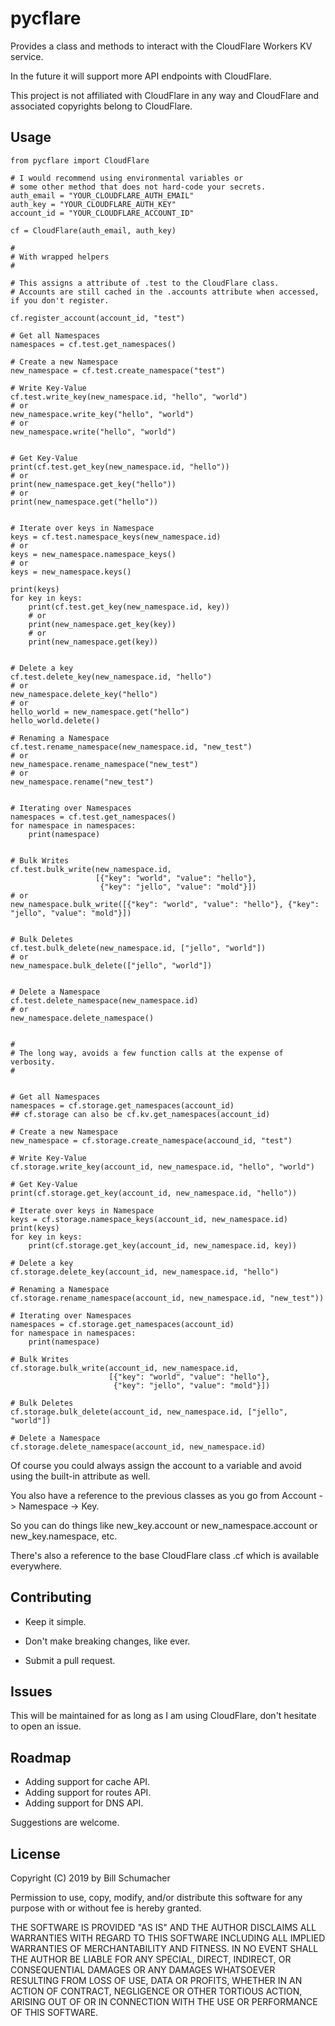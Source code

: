pycflare
============

Provides a class and methods to interact with the CloudFlare Workers KV service.

In the future it will support more API endpoints with CloudFlare.

This project is not affiliated with CloudFlare in any way and CloudFlare and associated copyrights belong to CloudFlare.

Usage
--

    from pycflare import CloudFlare
    
    # I would recommend using environmental variables or 
    # some other method that does not hard-code your secrets.
    auth_email = "YOUR_CLOUDFLARE_AUTH_EMAIL"
    auth_key = "YOUR_CLOUDFLARE_AUTH_KEY"
    account_id = "YOUR_CLOUDFLARE_ACCOUNT_ID"
    
    cf = CloudFlare(auth_email, auth_key)
    
    #
    # With wrapped helpers
    #
    
    # This assigns a attribute of .test to the CloudFlare class.
    # Accounts are still cached in the .accounts attribute when accessed, if you don't register.
    
    cf.register_account(account_id, "test")
    
    # Get all Namespaces
    namespaces = cf.test.get_namespaces()
    
    # Create a new Namespace
    new_namespace = cf.test.create_namespace("test")
    
    # Write Key-Value
    cf.test.write_key(new_namespace.id, "hello", "world")
    # or
    new_namespace.write_key("hello", "world")
    # or
    new_namespace.write("hello", "world")
    
    
    # Get Key-Value
    print(cf.test.get_key(new_namespace.id, "hello"))
    # or
    print(new_namespace.get_key("hello"))
    # or
    print(new_namespace.get("hello"))
    
    
    # Iterate over keys in Namespace
    keys = cf.test.namespace_keys(new_namespace.id)
    # or
    keys = new_namespace.namespace_keys()
    # or
    keys = new_namespace.keys()
    
    print(keys)
    for key in keys:
        print(cf.test.get_key(new_namespace.id, key))
        # or
        print(new_namespace.get_key(key))
        # or
        print(new_namespace.get(key))
        
        
    # Delete a key
    cf.test.delete_key(new_namespace.id, "hello")
    # or
    new_namespace.delete_key("hello")
    # or
    hello_world = new_namespace.get("hello")
    hello_world.delete()
    
    # Renaming a Namespace
    cf.test.rename_namespace(new_namespace.id, "new_test")
    # or
    new_namespace.rename_namespace("new_test")
    # or
    new_namespace.rename("new_test")
    
    
    # Iterating over Namespaces
    namespaces = cf.test.get_namespaces()
    for namespace in namespaces:
        print(namespace)
        
    
    # Bulk Writes
    cf.test.bulk_write(new_namespace.id,
                       [{"key": "world", "value": "hello"},
                        {"key": "jello", "value": "mold"}])
    # or
    new_namespace.bulk_write([{"key": "world", "value": "hello"}, {"key": "jello", "value": "mold"}])
    
    
    # Bulk Deletes
    cf.test.bulk_delete(new_namespace.id, ["jello", "world"])
    # or
    new_namespace.bulk_delete(["jello", "world"])
    
    
    # Delete a Namespace
    cf.test.delete_namespace(new_namespace.id)
    # or
    new_namespace.delete_namespace()
    
    
    #
    # The long way, avoids a few function calls at the expense of verbosity.
    #
    
    
    # Get all Namespaces
    namespaces = cf.storage.get_namespaces(account_id)
    ## cf.storage can also be cf.kv.get_namespaces(account_id)
    
    # Create a new Namespace
    new_namespace = cf.storage.create_namespace(accound_id, "test")
    
    # Write Key-Value
    cf.storage.write_key(account_id, new_namespace.id, "hello", "world")
    
    # Get Key-Value
    print(cf.storage.get_key(account_id, new_namespace.id, "hello"))
    
    # Iterate over keys in Namespace
    keys = cf.storage.namespace_keys(account_id, new_namespace.id)
    print(keys)
    for key in keys:
        print(cf.storage.get_key(account_id, new_namespace.id, key))
        
    # Delete a key
    cf.storage.delete_key(account_id, new_namespace.id, "hello")
    
    # Renaming a Namespace
    cf.storage.rename_namespace(account_id, new_namespace.id, "new_test"))
    
    # Iterating over Namespaces
    namespaces = cf.storage.get_namespaces(account_id)
    for namespace in namespaces:
        print(namespace)
        
    # Bulk Writes
    cf.storage.bulk_write(account_id, new_namespace.id,
                          [{"key": "world", "value": "hello"},
                           {"key": "jello", "value": "mold"}])
    
    # Bulk Deletes
    cf.storage.bulk_delete(account_id, new_namespace.id, ["jello", "world"])
    
    # Delete a Namespace
    cf.storage.delete_namespace(account_id, new_namespace.id)
    


Of course you could always assign the account to a variable and avoid using the built-in attribute as well.

You also have a reference to the previous classes as you go from Account -> Namespace -> Key.

So you can do things like new_key.account or new_namespace.account or new_key.namespace, etc.

There's also a reference to the base CloudFlare class .cf which is available everywhere.


Contributing
---

* Keep it simple. 

* Don't make breaking changes, like ever.

* Submit a pull request.

Issues
---

This will be maintained for as long as I am using CloudFlare, don't hesitate to open an issue.

Roadmap
---

* Adding support for cache API.
* Adding support for routes API.
* Adding support for DNS API.

Suggestions are welcome.

License
---

Copyright (C) 2019 by Bill Schumacher

Permission to use, copy, modify, and/or distribute this software for any purpose with or without fee is hereby granted.

THE SOFTWARE IS PROVIDED "AS IS" AND THE AUTHOR DISCLAIMS ALL WARRANTIES WITH REGARD TO THIS SOFTWARE INCLUDING ALL
IMPLIED WARRANTIES OF MERCHANTABILITY AND FITNESS. IN NO EVENT SHALL THE AUTHOR BE LIABLE FOR ANY SPECIAL, DIRECT,
INDIRECT, OR CONSEQUENTIAL DAMAGES OR ANY DAMAGES WHATSOEVER RESULTING FROM LOSS OF USE, DATA OR PROFITS, WHETHER
IN AN ACTION OF CONTRACT, NEGLIGENCE OR OTHER TORTIOUS ACTION, ARISING OUT OF OR IN CONNECTION WITH THE USE OR
PERFORMANCE OF THIS SOFTWARE.